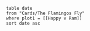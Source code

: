 
```dataview
table date
from "Cards/The Flamingos Fly"
where plot1 = [[Happy v Ram]]
sort date asc
```
